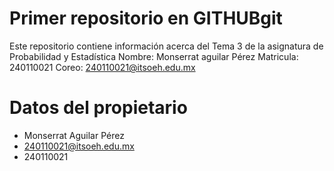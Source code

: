 # Primer repositorio en GITHUBgit 

Este repositorio contiene información acerca del Tema 3 de la asignatura de Probabilidad y Estadística
Nombre: Monserrat aguilar Pérez
Matricula: 240110021
Coreo: 240110021@itsoeh.edu.mx

# Datos del propietario
- Monserrat Aguilar Pérez
- 240110021@itsoeh.edu.mx
- 240110021
